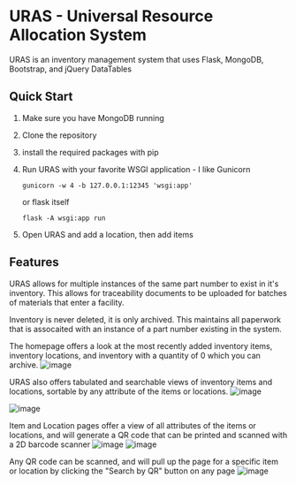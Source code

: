 # URAS - Universal Resource Allocation System

URAS is an inventory management system that uses Flask, MongoDB, Bootstrap, and jQuery DataTables

## Quick Start
1. Make sure you have MongoDB running
2. Clone the repository
3. install the required packages with pip
4. Run URAS with your favorite WSGI application - I like Gunicorn

     ``gunicorn -w 4 -b 127.0.0.1:12345 'wsgi:app'``

    or flask itself

    ``flask -A wsgi:app run``
5. Open URAS and add a location, then add items

## Features

URAS allows for multiple instances of the same part number to exist in it's inventory. This allows for traceability documents to be uploaded for batches of materials that enter a facility. 

Inventory is never deleted, it is only archived. This maintains all paperwork that is assocaited with an instance of a part number existing in the system. 

The homepage offers a look at the most recently added inventory items, inventory locations, and inventory with a quantity of 0 which you can archive. 
![image](https://github.com/ens1/URAS/assets/3011085/7b178e76-4fc4-4026-9f36-c580b3548286)

URAS also offers tabulated and searchable views of inventory items and locations, sortable by any attribute of the items or locations. 
![image](https://github.com/ens1/URAS/assets/3011085/173c1974-e6a0-41c9-84ab-30e1d158859a)

![image](https://github.com/ens1/URAS/assets/3011085/477f84bc-87f7-4156-9ad3-e7bda7718cd7)

Item and Location pages offer a view of all attributes of the items or locations, and will generate a QR code that can be printed and scanned with a 2D barcode scanner
![image](https://github.com/ens1/URAS/assets/3011085/4b348f21-fa12-4c10-b60e-cfa74bc5f96d)
![image](https://github.com/ens1/URAS/assets/3011085/ef161ceb-46fa-48c6-b676-f0e0c1924ba1)

Any QR code can be scanned, and will pull up the page for a specific item or location by clicking the "Search by QR" button on any page
![image](https://github.com/ens1/URAS/assets/3011085/e8a3949f-b9e2-4ca5-b284-e7ffa48fed14)
